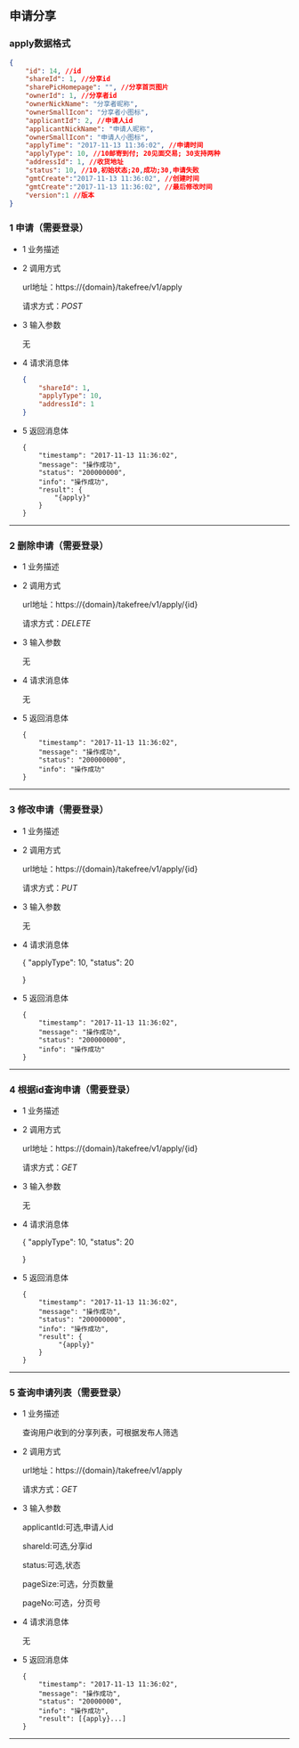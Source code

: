 ## 申请分享

### apply数据格式
```json
{
    "id": 14, //id
    "shareId": 1, //分享id
    "sharePicHomepage": "", //分享首页图片
    "ownerId": 1, //分享者id
    "ownerNickName": "分享者昵称", 
    "ownerSmallIcon": "分享者小图标", 
    "applicantId": 2, //申请人id
    "applicantNickName": "申请人昵称", 
    "ownerSmallIcon": "申请人小图标", 
    "applyTime": "2017-11-13 11:36:02", //申请时间
    "applyType": 10, //10邮寄到付; 20见面交易; 30支持两种
    "addressId": 1, //收货地址
    "status": 10, //10,初始状态;20,成功;30,申请失败
    "gmtCreate":"2017-11-13 11:36:02", //创建时间
    "gmtCreate":"2017-11-13 11:36:02", //最后修改时间
    "version":1 //版本
}
```

### 1 申请（需要登录）
* 1 业务描述

* 2 调用方式

    url地址：https://{domain}/takefree/v1/apply

    请求方式：*POST*

* 3 输入参数
    
    无

* 4 请求消息体
    ```json
    {
        "shareId": 1,
        "applyType": 10,
        "addressId": 1
    }
    ```

* 5 返回消息体
    ```
    {
        "timestamp": "2017-11-13 11:36:02",
        "message": "操作成功",
        "status": "200000000",
        "info": "操作成功",
        "result": {
            "{apply}"
        }
    }
    ```
***
### 2 删除申请（需要登录）
* 1 业务描述

* 2 调用方式

    url地址：https://{domain}/takefree/v1/apply/{id}

    请求方式：*DELETE*

* 3 输入参数
    
    无

* 4 请求消息体
    
    无

* 5 返回消息体
    ```
    {
        "timestamp": "2017-11-13 11:36:02",
        "message": "操作成功",
        "status": "200000000",
        "info": "操作成功"
    }
    ```
***
### 3 修改申请（需要登录）
* 1 业务描述

* 2 调用方式

    url地址：https://{domain}/takefree/v1/apply/{id}

    请求方式：*PUT*

* 3 输入参数
    
    无

* 4 请求消息体
    
    {
        "applyType": 10,
        "status": 20
            
    }

* 5 返回消息体
    ```
    {
        "timestamp": "2017-11-13 11:36:02",
        "message": "操作成功",
        "status": "200000000",
        "info": "操作成功"
    }
    ```
***
### 4 根据id查询申请（需要登录）
* 1 业务描述

* 2 调用方式

    url地址：https://{domain}/takefree/v1/apply/{id}

    请求方式：*GET*

* 3 输入参数
    
    无

* 4 请求消息体
    
    {
        "applyType": 10,
        "status": 20
            
    }

* 5 返回消息体
    ```
    {
        "timestamp": "2017-11-13 11:36:02",
        "message": "操作成功",
        "status": "200000000",
        "info": "操作成功",
        "result": {
             "{apply}"
        }
    }
    ```
***
### 5 查询申请列表（需要登录）
* 1 业务描述

    查询用户收到的分享列表，可根据发布人筛选

* 2 调用方式

    url地址：https://{domain}/takefree/v1/apply

    请求方式：*GET*

* 3 输入参数
    
    applicantId:可选,申请人id
    
    shareId:可选,分享id
    
    status:可选,状态
    
    pageSize:可选，分页数量
    
    pageNo:可选，分页号
    
* 4 请求消息体
    
    无

* 5 返回消息体
    ```
    {
        "timestamp": "2017-11-13 11:36:02",
        "message": "操作成功",
        "status": "20000000",
        "info": "操作成功",
        "result": [{apply}...]
    }
    ```
***
